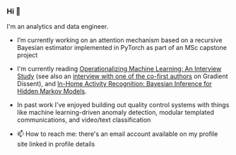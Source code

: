 ### Hi 👋

I'm an analytics and data engineer.

- I’m currently working on an attention mechanism based on a recursive Bayesian estimator implemented in PyTorch as part of an MSc capstone project

- I'm currently reading [Operationalizing Machine Learning: An Interview Study](https://arxiv.org/abs/2209.09125) (see also an [interview with one of the co-first authors](https://podtail.com/podcast/gradient-dissent-weights-biases/shreya-shankar-operationalizing-machine-learning/) on Gradient Dissent), and [In-Home Activity Recognition: Bayesian Inference for Hidden Markov Models](https://ieeexplore.ieee.org/document/6850239?arnumber=6850239).

- In past work I've enjoyed building out quality control systems with things like machine learning-driven anomaly detection, modular templated communications, and video/text classification

- 📫 How to reach me: there's an email account available on my profile site linked in profile details